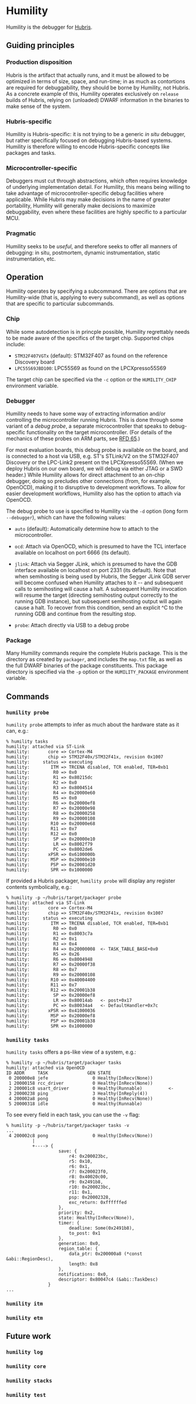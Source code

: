 
# Humility

Humility is the debugger for
<a href="https://github.com/oxidecomputer/hubris">Hubris</a>.

## Guiding principles

### Production disposition

Hubris is the artifact that actually runs, and it must be allowed to be
optimized in terms of size, space, and run-time; in as much as contortions are
required for debuggability, they should be borne by Humility, not Hubris.  As a
concrete example of this, Humility operates exclusively on `release` builds of
Hubris, relying on (unloaded) DWARF information in the binaries to make sense of
the system.

### Hubris-specific

Humility is Hubris-specific:  it is not trying to be a generic *in situ*
debugger, but rather specifically focused on debugging Hubris-based systems.
Humility is therefore willing to encode Hubris-specific concepts like
packages and tasks.

### Microcontroller-specific

Debuggers must cut through abstractions, which 
often requires knowledge of underlying
implementation detail.  For Humility, this means being willing to take
advantage of microcontroller-specific debug facilities where applicable.
While Hubris may make decisions in the name of greater portability,
Humility will generally make decisions to maximize debuggability, even
where these facilities are highly specific to a particular MCU.

### Pragmatic

Humility seeks to be *useful*, and therefore seeks to offer all manners of
debugging: in situ, postmortem, dynamic instrumentation, static
instrumentation, etc.

## Operation

Humility operates by specifying a subcommand.  There are options that
are Humility-wide (that is, applying to every subcommand), as well as 
options that are specific to particular subcommands.  

### Chip

While some autodetection is in princple possible, Humility regrettably
needs to be made aware of the specifics of the target chip.
Supported chips include:

- `STM32F407VGTx` (default): STM32F407 as found on the reference Discovery board
- `LPC55S69JBD100`: LPC55S69 as found on the LPCXpresso55S69

The target chip can be specified via the `-c` option or the `HUMILITY_CHIP`
environment variable.

### Debugger

Humility needs to have some way of extracting information and/or controlling
the microcontroller running Hubris.  This is done through some variant of a
*debug probe*, a separate microcontroller that speaks to debug-specific
functionality on the target microcontroller.  (For details of the mechanics
of these probes on ARM parts, see <a
href="https://65.rfd.oxide.computer">RFD 65</a>.)

For most evaluation boards, this debug probe is available on the board, and
is connected to a host via USB, e.g.  ST's STLink/V2 on the STM32F407
Discovery or the LPC-Link2 present on the LPCXpresso55S69.  (When we deploy
Hubris on our own board, we will debug via either JTAG or a SWD header.)
While Humility allows for direct attachment to an on-chip debugger, doing so
precludes other connections (from, for example, OpenOCD), making it to
disruptive to development workflows. To allow for easier development
workflows, Humility also has the option to attach via OpenOCD.

The debug probe to use is specified to Humility via
the `-d` option (long form `--debugger`), which can have the following values:

- `auto` (default): Automatically determine how to attach to the 
  microcontroller.

- `ocd`: Attach via OpenOCD, which is presumed to have the TCL interface
  available on localhost on port 6666 (its default).

- `jlink`: Attach via Segger JLink, which is presumed to have the GDB
  interface available on localhost on port 2331 (its default).  Note that
  when semihosting is being used by Hubris, the Segger JLink GDB server 
  will become confused when Humility attaches to it -- and subsequent
  calls to semihosting will cause a halt.  A subsequent Humility invocation
  will resume the target (directing semihosting output correctly to the
  running GDB instance), but subsequent semihosting output will again cause
  a halt. To recover from this condition, send an explicit ^C to the
  running GDB and continue from the resulting stop.

- `probe`: Attach directly via USB to a debug probe

### Package

Many Humility commands require the complete Hubris package.  This is 
the directory as created by `packager`, and includes the `map.txt` file,
as well as the full DWARF binaries of the package constituents.  This
package directory is specified via the `-p` option or the `HUMILITY_PACKAGE`
environment variable.

## Commands

### `humility probe`

`humility probe` attempts to infer as much about the hardware state as it
can, e.g.:

```
% humility tasks
humility: attached via ST-Link
humility:       core => Cortex-M4
humility:       chip => STM32F40x/STM32F41x, revision 0x1007
humility:     status => executing
humility:        ITM => TRCENA disabled, TCR enabled, TER=0xb1
humility:         R0 => 0x0
humility:         R1 => 0x80215dc
humility:         R2 => 0x0
humility:         R3 => 0x8004514
humility:         R4 => 0x20000e60
humility:         R5 => 0x0
humility:         R6 => 0x20000ef8
humility:         R7 => 0x20000e98
humility:         R8 => 0x20000258
humility:         R9 => 0x20000108
humility:        R10 => 0x20000e68
humility:        R11 => 0x7
humility:        R12 => 0x0
humility:         SP => 0x20000e10
humility:         LR => 0x8002f79
humility:         PC => 0x8002de6
humility:       xPSR => 0x6100000b
humility:        MSP => 0x20000e10
humility:        PSP => 0x20001d20
humility:        SPR => 0x1000000
```

If provided a Hubris packager, `humility probe` will display any register
contents symbolically, e.g.:

```
% humility -p ~/hubris/target/packager probe
humility: attached via ST-Link
humility:       core => Cortex-M4
humility:       chip => STM32F40x/STM32F41x, revision 0x1007
humility:     status => executing
humility:        ITM => TRCENA disabled, TCR enabled, TER=0xb1
humility:         R0 => 0x0        
humility:         R1 => 0x8003c7a  
humility:         R2 => 0x1        
humility:         R3 => 0x4        
humility:         R4 => 0x20000008  <- TASK_TABLE_BASE+0x0
humility:         R5 => 0x26       
humility:         R6 => 0x8004948  
humility:         R7 => 0x20000f38 
humility:         R8 => 0x7        
humility:         R9 => 0x20000108 
humility:        R10 => 0x40004400 
humility:        R11 => 0x7        
humility:        R12 => 0x20001b38 
humility:         SP => 0x20000ef8 
humility:         LR => 0x80014ab   <- post+0x17
humility:         PC => 0x80034a4   <- DefaultHandler+0x7c
humility:       xPSR => 0x41000036 
humility:        MSP => 0x20000ef8 
humility:        PSP => 0x20001b38 
humility:        SPR => 0x1000000  
```

### `humility tasks`

`humility tasks` offers a ps-like view of a system, e.g.:

```
% humility -p ~/hubris/target/packager tasks
humility: attached via OpenOCD
ID ADDR     TASK               GEN STATE    
 0 200000e8 jefe                 0 Healthy(InRecv(None))     
 1 20000158 rcc_driver           0 Healthy(InRecv(None))     
 2 200001c8 usart_driver         0 Healthy(Runnable)          <-
 3 20000238 ping                 3 Healthy(InReply(4))
 4 200002a8 pong                 0 Healthy(InRecv(None))     
 5 20000318 idle                 0 Healthy(Runnable)         
```

To see every field in each task, you can use the `-v` flag:

```
% humility -p ~/hubris/target/packager tasks -v
...
 4 200002c8 pong                 0 Healthy(InRecv(None))
          |
          +----> {
                    save: {
                        r4: 0x200023bc,
                        r5: 0x10,
                        r6: 0x1,
                        r7: 0x200023f0,
                        r8: 0x40020c00,
                        r9: 0x2491b8,
                        r10: 0x200023bc,
                        r11: 0x1,
                        psp: 0x20002328,
                        exc_return: 0xffffffed
                    },
                    priority: 0x2,
                    state: Healthy(InRecv(None)),
                    timer: {
                        deadline: Some(0x2491b8),
                        to_post: 0x1
                    },
                    generation: 0x0,
                    region_table: {
                        data_ptr: 0x200000a8 (*const &abi::RegionDesc),
                        length: 0x8
                    },
                    notifications: 0x0,
                    descriptor: 0x80047c4 (&abi::TaskDesc)
                }
...
```

### `humility itm`

### `humility etm`


## Future work

### `humility log`

### `humility core`

### `humility stacks`

### `humility test`

